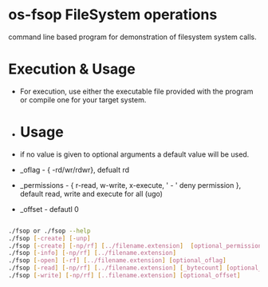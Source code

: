 # os-fsop FileSystem operations

command line based program for demonstration of filesystem system calls.

# Execution & Usage

- For execution, use either the executable file provided with the program or compile one for your target system.

- # Usage
- if no value is given to optional arguments a default value will be used.

- _oflag -  { -rd/wr/rdwr}, defualt rd
- _permissions - { r-read, w-write, x-execute, ' - ' deny permission }, default read, write and execute for all (ugo)
- _offset - defautl 0

```bash

./fsop or ./fsop --help
./fsop [-create] [-unp]
./fsop [-create] [-np/rf] [../filename.extension]  [optional_permissions]
./fsop [-info] [-np/rf] [../filename.extension]
./fsop [-open] [-rf] [../filename.extension] [optional_oflag] 
./fsop [-read] [-np/rf] [../filename.extension] [_bytecount] [optional_offset]
./fsop [-write] [-np/rf] [..filename.extension] [optional_offset]

```



